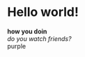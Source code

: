 <h1>Hello world!</h1>
<b>how you doin</b> <br>
<i> do you watch friends?</i>
<div style="background-color💜"> purple </div>
                                               
